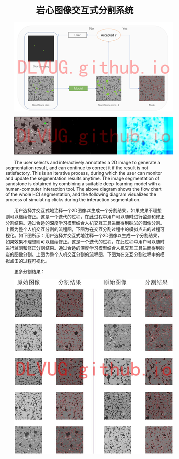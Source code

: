 <h1>岩心图像交互式分割系统</h1>

![37830777c04670bc7b8714fbed43dc5](./imgs/rock/37830777c04670bc7b8714fbed43dc5.png)

![7f74e31c5f8ba3b1ea956db3a447a7a](./imgs/rock/7f74e31c5f8ba3b1ea956db3a447a7a.jpg)

The user selects and interactively annotates a 2D image to generate a segmentation result, and can continue to correct it if the result is not satisfactory. This is an iterative process, during which the user can monitor and update the segmentation results anytime. The image segmentation of sandstone is obtained by combining a suitable deep-learning model with a human-computer interaction tool. The above diagram shows the flow chart of the whole HCI segmentation, and the following diagram visualizes the process of simulating clicks during the interaction segmentation.

用户选择并交互式地注释一个2D图像以生成一个分割结果，如果效果不理想则可以继续修正。这是一个迭代的过程，在此过程中用户可以随时进行监测和修正分割结果。通过合适的深度学习模型结合人机交互工具进而得到砂岩的图像分割。上图为整个人机交互分割的流程图，下图为在交互分割过程中的模拟点击的过程可视化。如下图所示：用户选择并交互式地注释一个2D图像以生成一个分割结果，如果效果不理想则可以继续修正。这是一个迭代的过程，在此过程中用户可以随时进行监测和修正分割结果。通过合适的深度学习模型结合人机交互工具进而得到砂岩的图像分割。上图为整个人机交互分割的流程图，下图为在交互分割过程中的模拟点击的过程可视化。

更多分割结果：

![rock](./imgs/rock/rock.jpg)

<style scoped>
p {
    text-indent: 2em;
}
h1 {
    text-align: center;
}
</style>
